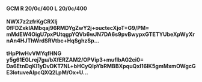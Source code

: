 #### GCM R 20/0c/400 L 20/0c/400
**NWX7z2zfrKgCRXIj**<br/>**0fFDZxkIAMbqaj96RMDYgZwY2j+ouctecXjoT+G9/PM=**<br/>**mMdEW4OigU7pxPUtqgpYQVb6wJN7DA6s9pvBwypxGTETYUbeXpWyXrnAn4HJThWrdSRVtbc+HqSghzSp...**<br/><br/>
**tHpPlwHvVMYqfHNG**<br/>**y5g61EGLrej7gu/bXfERZAM2/OPVip3+mufIbAG2ci0=**<br/>**Da6EtnDqKl1yDvDKT7NL+bHCyQIpYbRMBBXpquQxl16lK5gmMxmOWgcGE3lotuveAIpcQXQ2LpM/Ox+U...**